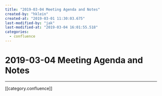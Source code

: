 ```yaml
---
title: "2019-03-04 Meeting Agenda and Notes"
created-by: "hklein"
created-at: "2019-03-01 11:30:03.675"
last-modified-by: "jak"
last-modified-at: "2019-03-04 16:01:55.518"
categories:
  - confluence
---
```


# 2019-03-04 Meeting Agenda and Notes


---

[[category.confluence]]
